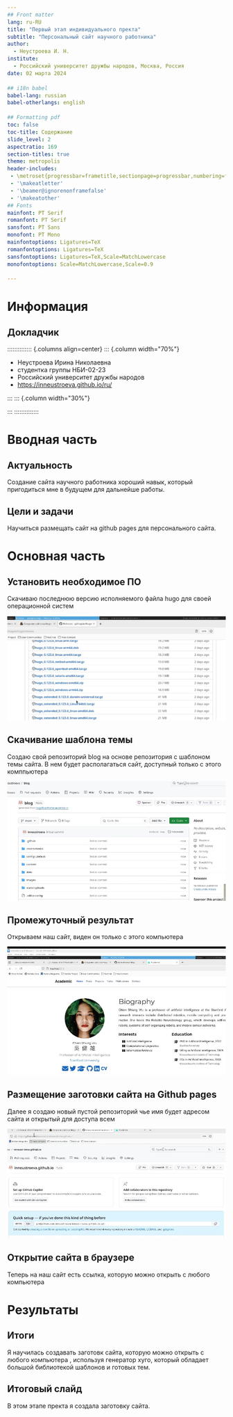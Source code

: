 ```yaml
---
## Front matter
lang: ru-RU
title: "Первый этап индивидуального пректа"
subtitle: "Персональный сайт научного работника"
author:
  - Неустроева И. Н.
institute:
  - Российский университет дружбы народов, Москва, Россия
date: 02 марта 2024

## i18n babel
babel-lang: russian
babel-otherlangs: english

## Formatting pdf
toc: false
toc-title: Содержание
slide_level: 2
aspectratio: 169
section-titles: true
theme: metropolis
header-includes:
 - \metroset{progressbar=frametitle,sectionpage=progressbar,numbering=fraction}
 - '\makeatletter'
 - '\beamer@ignorenonframefalse'
 - '\makeatother'
## Fonts
mainfont: PT Serif
romanfont: PT Serif
sansfont: PT Sans
monofont: PT Mono
mainfontoptions: Ligatures=TeX
romanfontoptions: Ligatures=TeX
sansfontoptions: Ligatures=TeX,Scale=MatchLowercase
monofontoptions: Scale=MatchLowercase,Scale=0.9
 
---
```


# Информация

## Докладчик

:::::::::::::: {.columns align=center}
::: {.column width="70%"}

  * Неустроева Ирина Николаевна
  * студентка группы НБИ-02-23
  * Российский университет дружбы народов
  * <https://inneustroeva.github.io/ru/>

:::
::: {.column width="30%"}


:::
::::::::::::::

# Вводная часть

## Актуальность
 
Создание сайта научного работника хороший навык, который пригодиться мне в будущем для дальнейше работы.

## Цели и задачи

Научиться размещать сайт на github pages для персонального сайта.

# Основная часть

## Установить необходимое ПО

Скачиваю последнюю версию исполняемого файла hugo для своей операционной систем

![](image/1.jpg)

##  Скачивание шаблона темы

Создаю свой репозиторий blog на основе репозитория с шаблоном темы сайта. В нем будет располагаться сайт, доступный только с этого комппьютера

![](image/5.jpg)

## Промежуточный результат 

Открываем наш сайт, виден он только с этого компьютера

![](image/10.jpg)

## Размещение заготовки сайта на Github pages

Далее я создаю новый пустой репозиторий чье имя будет адресом сайта и открытый для доступа всем 

![](image/11.jpg)

## Открытие сайта в браузере

Теперь на наш сайт есть ссылка, которую можно открыть с любого компьютера 

# Результаты

## Итоги 

Я научилась создавать заготовк сайта, которую можно открыть с любого компьютера , используя генератор хуго, который обладает большой библиотекой шаблонов и готовых тем.

## Итоговый слайд

В этом этапе пректа я создала заготовку сайта.








